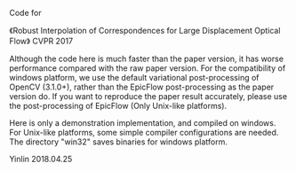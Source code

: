 
Code for

《Robust Interpolation of Correspondences for Large Displacement Optical Flow》 CVPR 2017

Although the code here is much faster than the paper version, it has worse performance compared with the raw paper version. For the compatibility of windows platform, we use the default variational post-processing of OpenCV (3.1.0+), rather than the EpicFlow post-processing as the paper version do. If you want to reproduce the paper result accurately, please use the post-processing of EpicFlow (Only Unix-like platforms).

Here is only a demonstration implementation, and compiled on windows. For Unix-like platforms, some simple compiler configurations are needed. The directory "win32" saves binaries for windows platform.

Yinlin
2018.04.25

